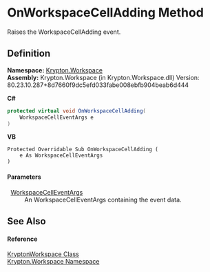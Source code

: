 # OnWorkspaceCellAdding Method


Raises the WorkspaceCellAdding event.



## Definition
**Namespace:** <a href="0dbf488f-9676-a1e5-a949-1b4bcea03d52.md">Krypton.Workspace</a>  
**Assembly:** Krypton.Workspace (in Krypton.Workspace.dll) Version: 80.23.10.287+8d7660f9dc5efd033fabe008ebfb904beab6d444

**C#**
``` C#
protected virtual void OnWorkspaceCellAdding(
	WorkspaceCellEventArgs e
)
```
**VB**
``` VB
Protected Overridable Sub OnWorkspaceCellAdding ( 
	e As WorkspaceCellEventArgs
)
```



#### Parameters
<dl><dt>  <a href="39bfdfa6-27be-f59b-a399-04f2e5b8bba7.md">WorkspaceCellEventArgs</a></dt><dd>An WorkspaceCellEventArgs containing the event data.</dd></dl>

## See Also


#### Reference
<a href="a977050a-c9d5-1360-9b5d-5a07a77ae65c.md">KryptonWorkspace Class</a>  
<a href="0dbf488f-9676-a1e5-a949-1b4bcea03d52.md">Krypton.Workspace Namespace</a>  
